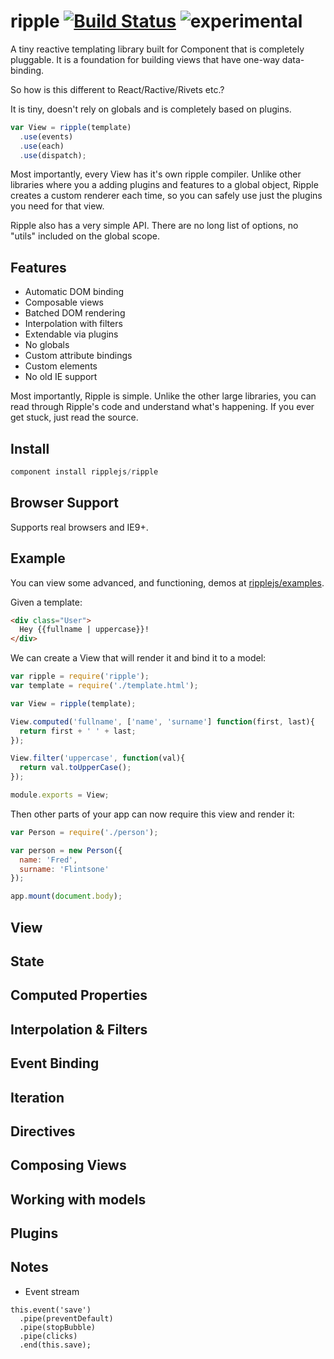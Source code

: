 # ripple [![Build Status](https://travis-ci.org/ripplejs/ripple.png?branch=master)](https://travis-ci.org/ripplejs/ripple) ![experimental](http://img.shields.io/badge/stability-experimental-orange.svg) #

A tiny reactive templating library built for Component that is
completely pluggable. It is a foundation for building views that have
one-way data-binding.

So how is this different to React/Ractive/Rivets etc.?

It is tiny, doesn't rely on globals and is completely based on plugins.

```js
var View = ripple(template)
  .use(events)
  .use(each)
  .use(dispatch);
```

Most importantly, every View has it's own ripple compiler. Unlike other
libraries where you a adding plugins and features to a global object,
Ripple creates a custom renderer each time, so you can safely use
just the plugins you need for that view.

Ripple also has a very simple API. There are no long list of options,
no "utils" included on the global scope.

## Features

* Automatic DOM binding
* Composable views
* Batched DOM rendering
* Interpolation with filters
* Extendable via plugins
* No globals
* Custom attribute bindings
* Custom elements
* No old IE support

Most importantly, Ripple is simple. Unlike the other large libraries,
you can read through Ripple's code and understand what's happening. If
you ever get stuck, just read the source.

## Install

```js
component install ripplejs/ripple
```

## Browser Support

Supports real browsers and IE9+.

## Example

You can view some advanced, and functioning, demos at [ripplejs/examples](https://github.com/ripplejs/examples).

Given a template:

```html
<div class="User">
  Hey {{fullname | uppercase}}!
</div>
```

We can create a View that will render it and bind it to a model:

```js
var ripple = require('ripple');
var template = require('./template.html');

var View = ripple(template);

View.computed('fullname', ['name', 'surname'] function(first, last){
  return first + ' ' + last;
});

View.filter('uppercase', function(val){
  return val.toUpperCase();
});

module.exports = View;
```

Then other parts of your app can now require this view and render it:

```js
var Person = require('./person');

var person = new Person({
  name: 'Fred',
  surname: 'Flintsone'
});

app.mount(document.body);
```

## View

## State

## Computed Properties

## Interpolation & Filters

## Event Binding

## Iteration

## Directives

## Composing Views

## Working with models

## Plugins

## Notes

- Event stream

```
this.event('save')
  .pipe(preventDefault)
  .pipe(stopBubble)
  .pipe(clicks)
  .end(this.save);
```
